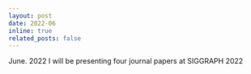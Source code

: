 ```yaml
---
layout: post
date: 2022-06
inline: true
related_posts: false
---
```


June. 2022	I will be presenting four journal papers at SIGGRAPH 2022  